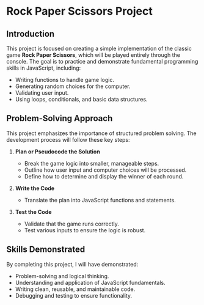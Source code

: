 # Rock Paper Scissors Project

## Introduction
This project is focused on creating a simple implementation of the classic game **Rock Paper Scissors**, which will be played entirely through the console. The goal is to practice and demonstrate fundamental programming skills in JavaScript, including:

- Writing functions to handle game logic.
- Generating random choices for the computer.
- Validating user input.
- Using loops, conditionals, and basic data structures.

## Problem-Solving Approach
This project emphasizes the importance of structured problem solving. The development process will follow these key steps:

1. **Plan or Pseudocode the Solution**  
   - Break the game logic into smaller, manageable steps.
   - Outline how user input and computer choices will be processed.
   - Define how to determine and display the winner of each round.

2. **Write the Code**  
   - Translate the plan into JavaScript functions and statements.

3. **Test the Code**  
   - Validate that the game runs correctly.
   - Test various inputs to ensure the logic is robust.

## Skills Demonstrated
By completing this project, I will have demonstrated:
- Problem-solving and logical thinking.
- Understanding and application of JavaScript fundamentals.
- Writing clean, reusable, and maintainable code.
- Debugging and testing to ensure functionality.
